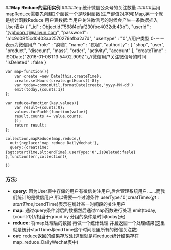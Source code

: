 ##**Map Reduce的运用实例**
#####eg:统计微信公众号的关注数量
#####运用mapReduce需要先创建2个函数一个是映射函数(生产键值对序列)Map,另一个就是统计函数Reduce
    用户表数据:当用户关注微信号的时候会产生一条数据插入User表中
    {
    "_id" : ObjectId("568f4efaf230fbc4032db43b"),
    "userId" : "typhoon.zj@aliyun.com",
    "password" : "a1c9d08f5cd0403aa2570279afba2a7d",
    "usertype" : "0",//用户类型  0-－－表示为微信用户
    "role" : "疯咖",
    "name" : "疯咖",
    "authority" : [ 
        "shop", 
        "user", 
        "product", 
        "discount", 
        "mass", 
        "order", 
        "activity", 
        "account"
    ],
    "createTime" : ISODate("2016-01-08T13:54:02.909Z"),//微信用户关注微信号的时间
    "isDeleted" : false
    }   
    
    var map=function(){
        var create =new Date(this.createTime);
        create.setHours(create.getHours()-8);
        var today=commonUtil.formatDate(create,'yyyy-MM-dd')
        emit(today,{counts:1})
    };
    
    var reduce=function(key,values){
        var result={counts:0};
        values.forEachh(function(value){
        result.counts += value.counts;
        });
        return result;
    };
    
    collection.mapReduce(map,reduce,{
      out:{replace:'map_reduce_DailyWechat'},
      query:{creatTime:{$gt:startTime,$lt:endTime},userType:'0',isDeleted:fasle}
    },function(err,collection){
       
    })
### **方法:**
+ **query:** 因为User表中存储的用户有微信关注用户,后台管理系统用户.......而我们统计的是微信用户 所以需要一个过滤条件 userType:'0',creatTime:{$gt:startTime,$lt:endTime}表示在统计某一时间段的关注用户 
+ **map:**  通过query条件滤后的数据然后通过map函数进行处理 emit(today,{count:1})//相当于groud by 分组的条件是时间today(天)
+ **reduce:**  将map处理后的数据 再做一个统计处理 并且返回一个处理结果(这里就是统计startTime与endTime这个时间段里所有的微信关注数)
+ **out:**  reduce返回的结果存放处(这里就是将reduce统计结果存在map_reduce_DailyWechat表中)